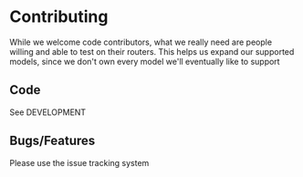 # Contributing 

While we welcome code contributors, what we really need are people willing and able to test on 
their routers.  This helps us expand our supported models, since we don't own every model we'll
eventually like to support

## Code

See DEVELOPMENT

## Bugs/Features

Please use the issue tracking system
